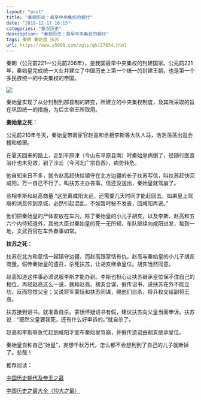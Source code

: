 ```yaml
---
layout: "post"
title: "秦朝历史：最早中央集权的朝代"
date: "2018-12-17 16:15"
categories: "秦汉历史"
description: "秦朝历史：最早中央集权的朝代"
tags: 秦朝 秦始皇 扶苏
url: https://www.y5000.com/zgls/qh/27834.html
---
```






秦朝（公元前221—公元前206年），是我国最早中央集权的封建国家。公元前221年，秦始皇完成统一大业并建立了中国历史上第一个统一的封建王朝，也是第一个多民族统一的中央集权的帝国。

![](https://img.y5000.com/uploads/allimg/180119/13-1P119154304523.jpg)

秦始皇实现了从分封制到郡县制的转变，所建立的中央集权制度，及其所采取的旨在巩固统一的措施，为后世帝王所取用。

**秦始皇之死：**

公元前210年冬天，秦始皇带着宦官赵高和丞相李斯等大队人马，浩浩荡荡出巡会稽和琅琊。

在夏天回来的路上，走到平原津（今山东平原县南）时秦始皇病倒了，经随行医宫治疗也未见效，到了沙丘（今河北广宗县西），病势转危。

他自知来日不多，就令赵高赶快给镇守在北方边疆的长子扶苏写信，叫扶苏赶快回咸阳，万一自己不行了，叫扶苏主办丧事。信还没送出，秦始皇就驾崩了。

丞相李斯和赵高商量:“这里离咸阳太远，还需要几天时间才能赶回去，如果皇上驾崩的消息传到京城，必然引起混乱，不如暂时秘不发丧，回咸阳再说。”

他们把秦始皇的尸体安放在车内，除了秦始皇的小儿子胡亥，以及李斯、赵高和五六个内侍知道外，其他大臣对秦始皇的死一无所知，车队继续向咸阳进发，每到一地，文武百官在车外奏事如常。

**扶苏之死：**

扶苏在北方和蒙恬一起镇守边疆，而赵高跟蒙恬有仇。赵高与秦始皇的小儿子胡亥商量，假传秦始皇的遗召，杀死扶苏，让胡亥继承皇位。胡亥当然同意。

赵高知道这件事必须说服李斯才能办到。李斯也担心让扶苏继承皇位保不住自己的相位，再经赵高这么一说，就和赵高、胡亥合谋，假传诏书，说扶苏在外不能立功，反而怨恨父皇；又说将军蒙恬和扶苏同谋，赐他们自杀，将兵权交给副将王高。

扶苏接到诏书，就准备自杀。蒙恬怀疑诏书有假，建议扶苏向父皇当面申诉。扶苏说：“既然父皇要我死，还有什么好申诉的。”就自杀了。

赵高和李斯等急忙赶到咸阳才宜布秦始皇驾崩，并假传遗诏由胡亥继承皇位。

秦始皇自称自己“始皇”，妄想千秋万代，怎么都不会想到到了自己的儿子就断掉了。悲哉！

推荐阅读：

[中国历史朝代及帝王之最](https://www.y5000.com/zgls/27914.html)

[中国历史之最大全（10大之最）](https://www.y5000.com/zgls/27948.html)
